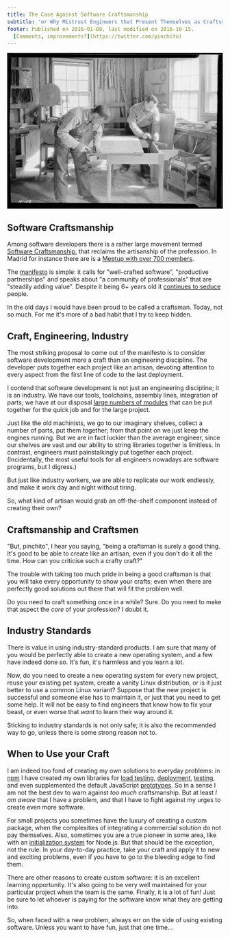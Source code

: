 ```yaml
---
title: The Case Against Software Craftsmanship
subtitle: 'or Why Mistrust Engineers that Present Themselves as Craftsmen'
footer: Published on 2016-01-08, last modified on 2016-10-15.
  [Comments, improvements?](https://twitter.com/pinchito)
---
```


![Picture credit: [Lewis Hine](https://commons.wikimedia.org/wiki/File:%22Shop_of_the_Woodcrafters_and_Carvers,_Gatlinburg,_Tennessee._Besides_making_fine_furniture,_these_two_craftsmen_turn..._-_NARA_-_532771.jpg)](pics/craftsmen.jpg "Shop of the Woodcrafters and Carvers, Gatlinburg, Tennessee. Besides making fine furniture, these two craftsmen turn out interesting souvenirs, etc.")

## Software Craftsmanship

Among software developers there is a rather large movement termed
[Software Craftsmanship](https://en.wikipedia.org/wiki/Software_craftsmanship),
that reclaims the artisanship of the profession.
In Madrid for instance there are is a
[Meetup with over 700 members](http://www.meetup.com/es/madswcraft/).

The [manifesto](http://manifesto.softwarecraftsmanship.org/)
is simple:
it calls for "well-crafted software", "productive partnerships"
and speaks about "a community of professionals"
that are "steadily adding value".
Despite it being 6+ years old it
[continues to seduce](http://manifesto.softwarecraftsmanship.org/metrics)
people.

In the old days I would have been proud to be called a craftsman.
Today, not so much.
For me it's more of a bad habit that I try to keep hidden.

## Craft, Engineering, Industry

The most striking proposal to come out of the manifesto is to consider software development
more a craft than an engineering discipline.
The developer puts together each project like an artisan,
devoting attention to every aspect from the first line of code
to the last deployment.

I contend that software development is not just an engineering discipline;
it is an industry.
We have our tools, toolchains, assembly lines, integration of parts;
we have at our disposal [large numbers of modules](http://modulecounts.com/)
that can be put together for the quick job and for the large project.

Just like the old machinists,
we go to our imaginary shelves,
collect a number of parts,
put them together;
from that point on we just keep the engines running.
But we are in fact luckier than the average engineer,
since our shelves are vast and our ability to string libraries together is limitless.
In contrast, engineers must painstalkingly put together each project.
(Incidentally, the most useful tools for all engineers nowadays are software programs,
but I digress.)

But just like industry workers,
we are able to replicate our work endlessly,
and make it work day and night without tiring.

So, what kind of artisan would grab an off-the-shelf component
instead of creating their own?

## Craftsmanship and Craftsmen

"But, pinchito", I hear you saying,
"being a craftsman is surely a good thing.
It's good to be able to create like an artisan,
even if you don't do it all the time.
How can you criticise such a crafty craft?"

The trouble with taking too much pride in being a good craftsman
is that you will take every opportunity to show your crafts;
even when there are perfectly good solutions out there
that will fit the problem well.

Do you need to craft something once in a while?
Sure.
Do you need to make that aspect the _core_ of your profession?
I doubt it.

## Industry Standards

There is value in using industry-standard products.
I am sure that many of you would be perfectly able to create a new operating system,
and a few have indeed done so.
It's fun, it's harmless and you learn a lot.

Now, do you need to create a new operating system for every new project,
reuse your existing pet system,
create a vanity Linux distribution,
or is it just better to use a common Linux variant?
Suppose that the new project is successful and someone else has to maintain it,
or just that you need to get some help.
It will not be easy to find engineers that know how to fix your beast,
or even worse that _want_ to learn their way around it.

Sticking to industry standards is not only safe;
it is also the recommended way to go,
unless there is some strong reason not to.

## When to Use your Craft

I am indeed too fond of creating my own solutions to everyday problems:
in [npm](https://www.npmjs.com/~alexfernandez)
I have created my own libraries for
[load testing](https://www.npmjs.com/package/loadtest),
[deployment](https://www.npmjs.com/package/deployment),
[testing](https://www.npmjs.com/package/testing),
and even supplemented the default JavaScript
[prototypes](https://www.npmjs.com/package/prototypes).
So in a sense I am not the best dev to warn against _too much_ craftsmanship.
But at least _I am aware_ that I have a problem,
and that I have to fight against my urges to create even more software.

For small projects you sometimes have the luxury of creating a custom package,
when the complexities of integrating a commercial solution do not pay themselves.
Also, sometimes you are a true pioneer in some area,
like with an [initialization system](https://www.npmjs.com/package/inits)
for Node.js.
But that should be the exception, not the rule.
In your day-to-day practice,
take your craft and apply it to new and exciting problems,
even if you have to go to the bleeding edge to find them.

There are other reasons to create custom software:
it is an excellent learning opportunity.
It's also going to be very well maintained for your particular project
when the team is the same.
Finally, it is a lot of fun!
Just be sure to let whoever is paying for the software
know what they are getting into.

So, when faced with a new problem,
always err on the side of using existing software.
Unless you want to have fun,
just that one time…

